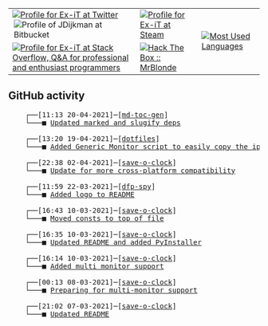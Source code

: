 <table>
    <tr>
        <td>
            <a href="https://twitter.com/jdijkman">
                <img alt="Profile for Ex-iT at Twitter" src="https://68ef2f69c7787d4078ac-7864ae55ba174c40683f10ab811d9167.ssl.cf1.rackcdn.com/twitter-icon_64x64.png" />
            </a>
            <a href="https://bitbucket.org/jdijkman/">
                <img align="right" alt="Profile of JDijkman at Bitbucket" src="https://icons.iconarchive.com/icons/limav/flat-gradient-social/64/Bitbucket-icon.png" />
            </a>
        </td>
        <td>
            <a href="https://steamcommunity.com/id/Ex-iT">
                <img alt="Profile for Ex-iT at Steam" src="https://steamcommunity-a.akamaihd.net/public/shared/images/header/globalheader_logo.png" />
            </a>
        </td>
        <td rowspan="2">
            <a href="https://github.com/Ex-iT/">
                <img alt="Most Used Languages" src="https://github-readme-stats.vercel.app/api/top-langs/?username=ex-it&layout=compact&theme=algolia" />
            </a>
        </td>
    </tr>
    <tr>
        <td>
            <a href="https://stackoverflow.com/users/3351720/ex-it">
                <img alt="Profile for Ex-iT at Stack Overflow, Q&amp;A for professional and enthusiast programmers" src="https://stackoverflow.com/users/flair/3351720.png?theme=dark" />
            </a>
        </td>
        <td>
            <a href="https://www.hackthebox.eu/home/users/profile/169430">
                <img alt="Hack The Box :: MrBlonde" src="https://www.hackthebox.eu/badge/image/169430" />
            </a>
        </td>
    </tr>
</table>

<h2>GitHub activity</h2>

<pre>
    ┌──[11:13 20-04-2021]─[<a href="https://github.com/Ex-iT/md-toc-gen">md-toc-gen</a>]
    └───■ <a href="https://github.com/Ex-iT/md-toc-gen/commit/a86d356b77079d164c39253b057c18af9fa36426">Updated marked and slugify deps</a><br />
    ┌──[13:20 19-04-2021]─[<a href="https://github.com/Ex-iT/dotfiles">dotfiles</a>]
    └───■ <a href="https://github.com/Ex-iT/dotfiles/commit/e67945f900b646a2e5f2124da8088e5832f9cb45">Added Generic Monitor script to easily copy the ip</a><br />
    ┌──[22:38 02-04-2021]─[<a href="https://github.com/Ex-iT/save-o-clock">save-o-clock</a>]
    └───■ <a href="https://github.com/Ex-iT/save-o-clock/commit/83069583e78e584321bf7c1729be441dc98bfcb9">Update for more cross-platform compatibility</a><br />
    ┌──[11:59 22-03-2021]─[<a href="https://github.com/Ex-iT/dfp-spy">dfp-spy</a>]
    └───■ <a href="https://github.com/Ex-iT/dfp-spy/commit/16b98828d227bd9a22d7007fa119eee32fd78089">Added logo to README</a><br />
    ┌──[16:43 10-03-2021]─[<a href="https://github.com/Ex-iT/save-o-clock">save-o-clock</a>]
    └───■ <a href="https://github.com/Ex-iT/save-o-clock/commit/6e938a60743930e9acc9a973f5149d5b057469fa">Moved consts to top of file</a><br />
    ┌──[16:35 10-03-2021]─[<a href="https://github.com/Ex-iT/save-o-clock">save-o-clock</a>]
    └───■ <a href="https://github.com/Ex-iT/save-o-clock/commit/b5ad9750ddc94f65ef44a99cc977f0a5f2e40dd3">Updated README and added PyInstaller</a><br />
    ┌──[16:14 10-03-2021]─[<a href="https://github.com/Ex-iT/save-o-clock">save-o-clock</a>]
    └───■ <a href="https://github.com/Ex-iT/save-o-clock/commit/7029a840645fe878dde25ac38583e9adbdd8274c">Added multi monitor support</a><br />
    ┌──[00:13 08-03-2021]─[<a href="https://github.com/Ex-iT/save-o-clock">save-o-clock</a>]
    └───■ <a href="https://github.com/Ex-iT/save-o-clock/commit/d832f6de870c930244faa753ef02d9e56c619ec5">Preparing for multi-monitor support</a><br />
    ┌──[21:02 07-03-2021]─[<a href="https://github.com/Ex-iT/save-o-clock">save-o-clock</a>]
    └───■ <a href="https://github.com/Ex-iT/save-o-clock/commit/dfa2a905774797a57f85cf16f493e4f6030e7c41">Updated README</a><br />
</pre>
